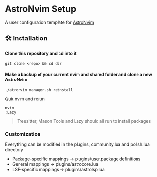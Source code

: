 # AstroNvim Setup

A user configuration template for [AstroNvim](https://github.com/AstroNvim/AstroNvim)

## 🛠️ Installation

#### Clone this repository and cd into it

```shell
git clone <repo> && cd dir
```

#### Make a backup of your current nvim and shared folder and clone a new AstroNvim

```shell
./atronvim_manager.sh reinstall
```

Quit nvim and rerun

```shell
nvim
:Lazy
```

> Treesitter, Mason Tools and Lazy should all run to install packages

### Customization

Everything can be modified in the plugins, community.lua and polish.lua directory

- Package-specific mappings -> plugins/user.package definitions
- General mappings -> plugins/astrocore.lua
- LSP-specific mappings -> plugins/astrolsp.lua
